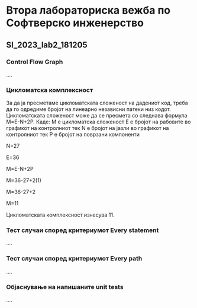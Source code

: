 # Втора лабораториска вежба по Софтверско инженерство

## SI_2023_lab2_181205

###  Control Flow Graph

....

### Цикломатска комплексност

За да ја пресметаме цикломатската сложеност на дадениот код, треба да го одредиме бројот на линеарно независни патеки низ кодот. Цикломатската сложеност може да се пресмета со следнава формула M=E-N+2P. Каде:
  М е цикломатска сложеност
  E е бројот на рабовите во графикот на контролниот тек
  N е бројот на јазли во графикот на контролниот тек
  P е бројот на поврзани компоненти
  
N=27

E=36

M=E-N+2P

М=36-27+2(1)

М=36-27+2

М=11

Цикломатската комплексност изнесува 11.

  
### Тест случаи според критериумот  Every statement 

....

### Тест случаи според критериумот Every path

.... 

### Објаснување на напишаните unit tests

....

